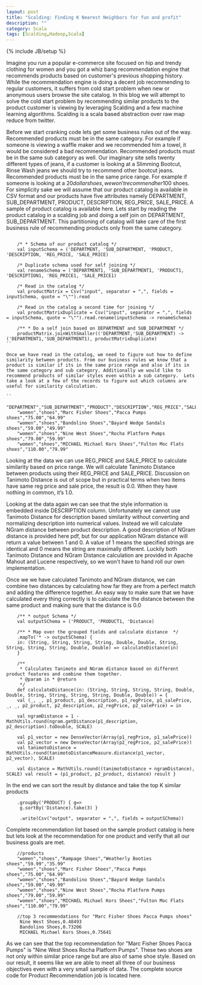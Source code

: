 ```yaml
---
layout: post
title: "Scalding: Finding K Nearest Neighbors for fun and profit"
description: ""
category: Scala
tags: [Scalding,Hadoop,Scala]
---
```

{% include JB/setup %}

Imagine you run a popular e-commerce site focused on hip and trendy clothing for women and you got a whiz bang recommendation engine that recommends products based on customer's previous shopping history.
While the recommendation engine is doing a decent job recommending to regular customers, it suffers from cold start problem when new or anonymous users browse the site catalog.
In this blog we will attempt to solve the cold start problem by recommending similar products to the product customer is viewing by leveraging Scalding and a few machine learning algorithms.
 Scalding is a scala based abstraction over raw map reduce from twitter.

Before we start cranking code lets get some business rules out of the way.
Recommended products must be in the same category. For example if someone is viewing a waffle maker and we recommended him a towel, it would be considered a bad recommendation.
Recommended products must be in the same sub category as well. Our imaginary site sells twenty different types of jeans, if a customer is looking at a Slimming Bootcut, Rinse Wash jeans we should try to recommend other bootcut jeans.
Recommended products must be in the same price range. For example if someone is looking at a $20 dollar shoes, we won't recommend her 100$ shoes.
For simplicity sake we will assume that our product catalog is available in CSV format and our products have five attributes namely DEPARTMENT, SUB_DEPARTMENT, PRODUCT, DESCRIPTION, REG_PRICE, SALE_PRICE. A sample of product catalog is available here. Lets start by reading the product catalog in a scalding job and doing a self join on DEPARTMENT, SUB_DEPARTMENT. This partitioning of catalog will take care of the first business rule of recommending products only from the same category.

```

    /* * Schema of our product catalog */
    val inputSchema = ('DEPARTMENT, 'SUB_DEPARTMENT, 'PRODUCT, 'DESCRIPTION, 'REG_PRICE, 'SALE_PRICE)

    /* Duplicate schema used for self joining */
    val renameSchema = ('DEPARTMENT1, 'SUB_DEPARTMENT1, 'PRODUCT1, 'DESCRIPTION1, 'REG_PRICE1, 'SALE_PRICE1)

    /* Read in the catalog */  
    val productMatrix = Csv("input", separator = ",", fields = inputSchema, quote = "\"").read

    /* Read in the catalog a second time for joining */
    val productMatrixDuplicate = Csv("input", separator = ",", fields = inputSchema, quote = "\"").read.rename(inputSchema -> renameSchema)

    /** * Do a self join based on DEPARTMENT and SUB_DEPARTMENT */
    productMatrix.joinWithSmaller(('DEPARTMENT,'SUB_DEPARTMENT) -> ('DEPARTMENT1,'SUB_DEPARTMENT1), productMatrixDuplicate)
``

Once we have read in the catalog, we need to figure out how to define similarity between products. From our business rules we know that a product is similar if its in the same price range and also if its in the same category and sub category. Additionally we would like to recommend products of similar styles even within a sub category.  Lets take a look at a few of the records to figure out which columns are useful for similarity calculation.

``
    "DEPARTMENT","SUB_DEPARTMENT","PRODUCT","DESCRIPTION","REG_PRICE","SALE_PRICE"
    "women","shoes","Marc Fisher Shoes","Pacca Pumps shoes","75.00","64.99"
    "women","shoes","Bandolino Shoes","Bayard Wedge Sandals shoes","59.00","49.99"
    "women","shoes","Nine West Shoes","Rocha Platform Pumps shoes","79.00","59.99"
    "women","shoes","MICHAEL Michael Kors Shoes","Fulton Moc Flats shoes","110.00","79.99"
```

Looking at the data we can use REG_PRICE and SALE_PRICE to calculate similarity based on price range. We will calculate Tanimoto Distance between products using their REG_PRICE and SALE_PRICE. Discussion on Tanimoto Distance is out of scope but in practical terms when two items have same reg price and sale price, the result is 0.0. When they have nothing in common, it’s 1.0.

Looking at the data again we can see that the style information is embedded inside DESCRIPTION column. Unfortunately we cannot use Tanimoto Distance for description based similarity without converting and normalizing description into numerical values. Instead we will calculate NGram distance between product description. A good description of NGram distance is provided here pdf, but for our application NGram distance will return a value between 1 and 0. A value of 1 means the specified strings are identical and 0 means the string are maximally different. Luckily both Tanimoto Distance and NGram Distance calculation are provided in Apache Mahout and Lucene respectively, so we won't have to hand roll our own implementation.

Once we we have calculated Tanimoto and NGram distance, we can combine two distances by calculating how far they are from a perfect match and adding the difference together. An easy way to make sure that we have calculated every thing correctly is to calculate the the distance between the same product and making sure that the distance is 0.0

```
    /** * output Schema */
    val outputSChema = ('PRODUCT, 'PRODUCT1, 'Distance)

    /** * Map over the grouped fields and calculate distance  */
    .mapTo('* -> outputSChema) {
    in: (String, String, String, String, Double, Double, String, String, String, String, Double, Double) => calculateDistance(in)
    }

    /**
     * Calculates Tanimoto and NGram distance based on different product features and combine them together.
     * @param in * @return
     */
    def calculateDistance(in: (String, String, String, String, Double, Double, String, String, String, String, Double, Double)) = {
    val (_, _, p1_product, p1_description, p1_regPrice, p1_salePrice, _, _, p2_product, p2_description, p2_regPrice, p2_salePrice) = in

    val ngramDistance = 1 - MathUtils.round(ngram.getDistance(p1_description, p2_description).toDouble, SCALE)

    val p1_vector = new DenseVector(Array(p1_regPrice, p1_salePrice))
    val p2_vector = new DenseVector(Array(p2_regPrice, p2_salePrice))
    val tanimotoDistance = MathUtils.round(tanimotoDistanceMeasure.distance(p1_vector, p2_vector), SCALE)

    val distance = MathUtils.round((tanimotoDistance + ngramDistance), SCALE) val result = (p1_product, p2_product, distance) result }
```

In the end we can sort the result by distance and take the top K similar products

```
    .groupBy('PRODUCT) { g=>
     g.sortBy('Distance).take(3) }

     .write(Csv("output", separator = ",", fields = outputSChema))
```
Complete recommendation list based on the sample product catalog is here but lets look at the recommendation for one product and verify that all our business goals are met.

```
    //products
    "women","shoes","Rampage Shoes","Weatherly Booties shoes","59.99","35.99"
    "women","shoes","Marc Fisher Shoes","Pacca Pumps shoes","75.00","64.99"
    "women","shoes","Bandolino Shoes","Bayard Wedge Sandals shoes","59.00","49.99"
    "women","shoes","Nine West Shoes","Rocha Platform Pumps shoes","79.00","59.99"
    "women","shoes","MICHAEL Michael Kors Shoes","Fulton Moc Flats shoes","110.00","79.99"

    //top 3 recommendations for "Marc Fisher Shoes Pacca Pumps shoes"
     Nine West Shoes,0.48493
     Bandolino Shoes,0.73206
     MICHAEL Michael Kors Shoes,0.75641

```
    
As we can see that the top recommendation for "Marc Fisher Shoes Pacca Pumps" is "Nine West Shoes Rocha Platform Pumps". These two shoes are not only within similar price range but are also of same shoe style. Based on our result, it seems like we are able to meet all three of our business objectives even with a very small sample of data. The complete source code for Product Recommendation job is located here.
